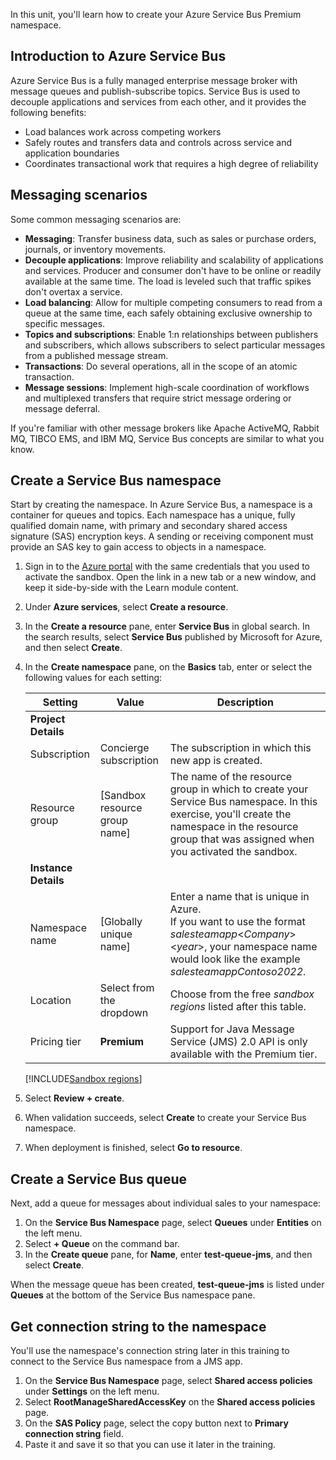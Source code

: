 In this unit, you'll learn how to create your Azure Service Bus Premium namespace.

## Introduction to Azure Service Bus

Azure Service Bus is a fully managed enterprise message broker with message queues and publish-subscribe topics. Service Bus is used to decouple applications and services from each other, and it provides the following benefits:

* Load balances work across competing workers
* Safely routes and transfers data and controls across service and application boundaries
* Coordinates transactional work that requires a high degree of reliability

## Messaging scenarios

Some common messaging scenarios are:

* **Messaging**: Transfer business data, such as sales or purchase orders, journals, or inventory movements.
* **Decouple applications**: Improve reliability and scalability of applications and services. Producer and consumer don't have to be online or readily available at the same time. The load is leveled such that traffic spikes don't overtax a service.
* **Load balancing**: Allow for multiple competing consumers to read from a queue at the same time, each safely obtaining exclusive ownership to specific messages.
* **Topics and subscriptions**: Enable 1:n relationships between publishers and subscribers, which allows subscribers to select particular messages from a published message stream.
* **Transactions**: Do several operations, all in the scope of an atomic transaction.
* **Message sessions**: Implement high-scale coordination of workflows and multiplexed transfers that require strict message ordering or message deferral.

If you're familiar with other message brokers like Apache ActiveMQ, Rabbit MQ, TIBCO EMS, and IBM MQ, Service Bus concepts are similar to what you know.

## Create a Service Bus namespace

Start by creating the namespace. In Azure Service Bus, a namespace is a container for queues and topics. Each namespace has a unique, fully qualified domain name, with primary and secondary shared access signature (SAS) encryption keys. A sending or receiving component must provide an SAS key to gain access to objects in a namespace.

1. Sign in to the [Azure portal](https://portal.azure.com/learn.docs.microsoft.com?azure-portal=true) with the same credentials that you used to activate the sandbox. Open the link in a new tab or a new window, and keep it side-by-side with the Learn module content. 

1. Under **Azure services**, select **Create a resource**.

1. In the **Create a resource** pane, enter **Service Bus** in global search. In the search results, select **Service Bus** published by Microsoft for Azure, and then select **Create**.

1. In the **Create namespace** pane, on the **Basics** tab, enter or select the following values for each setting:

    | Setting | Value | Description |
    | ------- | --- | ---- |
    | **Project Details** |
    | Subscription | Concierge subscription | The subscription in which this new app is created. |
    | Resource group | <rgn>[Sandbox resource group name]</rgn> | The name of the resource group in which to create your Service Bus namespace. In this exercise, you'll create the namespace in the resource group that was assigned when you activated the sandbox. |
    | **Instance Details** |
    | Namespace name | [Globally unique name] | Enter a name that is unique in Azure.<br />If you want to use the format _salesteamapp_<_Company_><_year_>, your namespace name would look like the example _salesteamappContoso2022_. |
    | Location | Select from the dropdown | Choose from the free *sandbox regions* listed after this table. |
    | Pricing tier | **Premium** | Support for Java Message Service (JMS) 2.0 API is only available with the Premium tier. |

    [!INCLUDE[Sandbox regions](../../../includes/azure-sandbox-regions-first-mention-note-friendly.md)]

1. Select **Review + create**.

1. When validation succeeds, select **Create** to create your Service Bus namespace.
1. When deployment is finished, select **Go to resource**.

## Create a Service Bus queue

Next, add a queue for messages about individual sales to your namespace:

1. On the **Service Bus Namespace** page, select **Queues** under **Entities** on the left menu. 
2. Select **+ Queue** on the command bar.  
1. In the **Create queue** pane, for **Name**, enter **test-queue-jms**, and then select **Create**.  
  
When the message queue has been created, **test-queue-jms** is listed under **Queues** at the bottom of the Service Bus namespace pane.

## Get connection string to the namespace

You'll use the namespace's connection string later in this training to connect to the Service Bus namespace from a JMS app.

1. On the **Service Bus Namespace** page, select **Shared access policies** under **Settings** on the left menu. 
1. Select **RootManageSharedAccessKey** on the **Shared access policies** page. 
1. On the **SAS Policy** page, select the copy button next to **Primary connection string** field. 
1. Paste it and save it so that you can use it later in the training. 